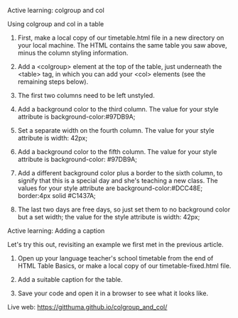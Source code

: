 Active learning: colgroup and col

Using colgroup and col in a table

1. First, make a local copy of our timetable.html file in a new directory on your local machine. The HTML contains the same table you saw above, minus the column styling information.

2. Add a &lt;colgroup&gt; element at the top of the table, just underneath the &lt;table&gt; tag, in which you can add your &lt;col&gt; elements (see the remaining steps below).

3. The first two columns need to be left unstyled.

4. Add a background color to the third column. The value for your style attribute is background-color:#97DB9A;

5. Set a separate width on the fourth column. The value for your style attribute is width: 42px;

6. Add a background color to the fifth column. The value for your style attribute is background-color: #97DB9A;

7. Add a different background color plus a border to the sixth column, to signify that this is a special day and she's teaching a new class. The values for your style attribute are background-color:#DCC48E; border:4px solid #C1437A;

8. The last two days are free days, so just set them to no background color but a set width; the value for the style attribute is width: 42px;

Active learning: Adding a caption

Let's try this out, revisiting an example we first met in the previous article.

1. Open up your language teacher's school timetable from the end of HTML Table Basics, or make a local copy of our timetable-fixed.html file.

2. Add a suitable caption for the table.

3. Save your code and open it in a browser to see what it looks like.

Live web: https://gitthuma.github.io/colgroup_and_col/
